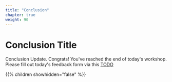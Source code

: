 ```yaml
---
title: "Conclusion"
chapter: true
weight: 90
---
```


# Conclusion Title

Conclusion Update. Congrats! You've reached the end of today's workshop.
Please fill out today's feedback form via this [TODO](TODO)

{{% children showhidden="false" %}}
